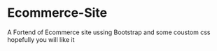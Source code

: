 # Ecommerce-Site
A Fortend of  Ecommerce site ussing Bootstrap and some coustom css hopefully you will like it
